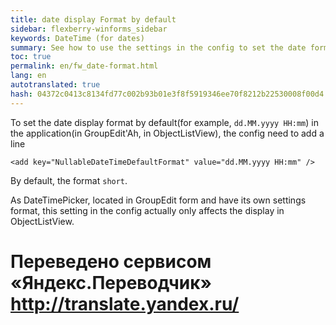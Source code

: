 ```yaml
--- 
title: date display Format by default 
sidebar: flexberry-winforms_sidebar 
keywords: DateTime (for dates) 
summary: See how to use the settings in the config to set the date format to display in ObjectListView 
toc: true 
permalink: en/fw_date-format.html 
lang: en 
autotranslated: true 
hash: 04372c0413c8134fd77c002b93b01e3f8f5919346ee70f8212b22530008f00d4 
--- 
```


To set the date display format by default(for example, `dd.MM.yyyy HH:mm`) in the application(in GroupEdit'Ah, in ObjectListView), the config need to add a line 


`<add key="NullableDateTimeDefaultFormat" value="dd.MM.yyyy HH:mm" />` 

By default, the format `short`. 

As DateTimePicker, located in GroupEdit form and have its own settings format, this setting in the config actually only affects the display in ObjectListView.


 # Переведено сервисом «Яндекс.Переводчик» http://translate.yandex.ru/